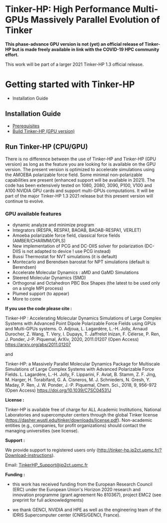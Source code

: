 Tinker-HP: High Performance Multi-GPUs Massively Parallel Evolution of Tinker
==================================================================


<b>This phase-advance GPU version is not (yet) an official release of Tinker-HP but is made freely available in link with the COVID-19 HPC community effort.</b>

This work will be part of a larger 2021 Tinker-HP 1.3 official release.

# Getting started with Tinker-HP
   - Installation Guide

## Installation Guide
   -  [Prerequisites](Prerequisites.md)
   -  [Build Tinker-HP (GPU version)](build.md)

## Run Tinker-HP (CPU/GPU)
There is no difference between the use of Tinker-HP and Tinker-HP (GPU version) as long as the feature you are looking for is available on the GPU version. The present version is optimized to accelerate simulations using the AMOEBA polarizable force field. Some minimal non-polarizable capabilities are present (enhanced support will be available in 2021). The code has been extensively tested on 1080, 2080, 3090, P100, V100 and A100 NVIDIA GPU cards and support multi-GPUs computations. It will be part of the major Tinker-HP 1.3 2021 release but this present version will continue to evolve. 

### GPU available features
   - dynamic analyze and minimize program
   - Integrators (RESPA, RESPA1, BAOAB, BAOAB-RESPA1, VERLET)
   - Amoeba polarizable force field, classical force fields (AMBER/CHARMM/OPLS)
   - New implementation of PCG and DC-DIIS solver for polarization (DC-DIIS is not adapted to device ! use PCG instead)
   - Bussi Thermostat for NVT simulations  (it is default)
   - Montecarlo and Berendsen barostat for NPT simulations (default is Berendsen)
   - Accelerate Molecular Dynamics : aMD and GaMD Simulations
   - Steered Molecular Dynamics (SMD)
   - Orthogonal and Octahedron PBC Box Shapes (the latest to be used only on a single MPI process)
   - Plumed support (to appear)
   - More to come
   
   <B>If you use the code please cite :</B>
   
   Tinker-HP : Accelerating Molecular Dynamics Simulations of Large Complex Systems with Advanced Point Dipole Polarizable Force Fields using GPUs and Multi-GPUs systems.
O. Adjoua,  L. Lagardère, L.-H. Jolly, Arnaud Durocher, Z. Wang, T. Very, I. Dupays, T. Jaffrelot Inizan, F. Célerse, P. Ren, J. Ponder, J-P. Piquemal, ArXiv, 2020, 2011.01207 (Open Access) https://arxiv.org/abs/2011.01207  
   
   and 
   
Tinker-HP: a Massively Parallel Molecular Dynamics Package for Multiscale Simulations of Large Complex Systems with Advanced Polarizable Force Fields.
L. Lagardère, L.-H. Jolly, F. Lipparini, F. Aviat, B. Stamm, Z. F. Jing, M. Harger, H. Torabifard, G. A. Cisneros, M. J. Schnieders, N. Gresh, Y. Maday, P. Ren, J. W. Ponder, J.-P. Piquemal, Chem. Sci., 2018, 9, 956-972 (Open Access) https://doi.org/10.1039/C7SC04531J

<B>License :</B> 

Tinker-HP is available free of charge for ALL Academic Institutions, National Laboratories and supercomputer centers through the global Tinker license (https://dasher.wustl.edu/tinker/downloads/license.pdf). Non-academic entities (e.g., companies, for profit organizations) should contact the managing universities (see license).

<B>Support :</B>

We provide support to registered users only (http://tinker-hp.ip2ct.upmc.fr/?Download-instructions).

Email: TinkerHP_Support@ip2ct.upmc.fr

<B>Funding :</B> 
- this work has received funding from the European Research Council (ERC) under the European Union's Horizon 2020 research and innovation programme (grant agreement No 810367), project EMC2 (see preprint for full acknowledgments)

- we thank GENCI, NVIDIA and HPE as well as the engineering team of the IDRIS Supercomputer center (CNRS/GENCI, France). 
